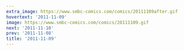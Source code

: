 ```yaml
---
extra_image: https://www.smbc-comics.com/comics/20111109after.gif
hovertext: '2011-11-09'
image: https://www.smbc-comics.com/comics/20111109.gif
next: '2011-11-10'
prev: '2011-11-08'
title: '2011-11-09'
---
```


